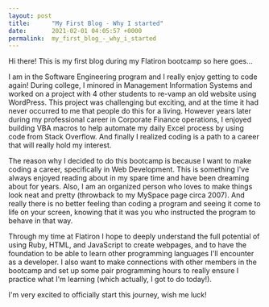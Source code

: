 ```yaml
---
layout: post
title:      "My First Blog - Why I started"
date:       2021-02-01 04:05:57 +0000
permalink:  my_first_blog_-_why_i_started
---
```



Hi there! This is my first blog during my Flatiron bootcamp so here goes...

I am in the Software Engineering program and I really enjoy getting to code again! During college, I minored in Management Information Systems and worked on a project with 4 other students to re-vamp an old website using WordPress. This project was challenging but exciting, and at the time it had never occurred to me that people do this for a living. However years later during my professional career in Corporate Finance operations, I enjoyed building VBA macros to help automate my daily Excel process by using code from Stack Overflow. And finally I realized coding is a path to a career that will really hold my interest. 

The reason why I decided to do this bootcamp is because I want to make coding a career, specifically in Web Development. This is something I've always enjoyed reading about in my spare time and have been dreaming about for years. Also, I am an organized person who loves to make things look neat and pretty (throwback to my MySpace page circa 2007). And really there is no better feeling than coding a program and seeing it come to life on your screen, knowing that it was you who instructed the program to behave in that way. 

Through my time at Flatiron I hope to deeply understand the full potential of using Ruby, HTML, and JavaScript to create webpages, and to have the foundation to be able to learn other programming languages I'll encounter as a developer. I also want to make connections with other members in the bootcamp and set up some pair programming hours to really ensure I practice what I'm learning (which actually, I got to do today!). 

I'm very excited to officially start this journey, wish me luck! 

